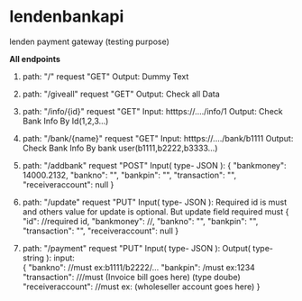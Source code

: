 # lendenbankapi
 lenden payment gateway (testing purpose)
 
**All endpoints**
1. path: "/"
request "GET" 
Output:  Dummy Text

2. path: "/giveall" 
request "GET"
Output:  Check all Data  

3. path: "/info/{id}" 
    request "GET"
        Input: htttps://..../info/1
        Output:  Check Bank Info By Id(1,2,3...)
 
4. path: "/bank/{name}" 
        request "GET"
        Input: htttps://..../bank/b1111
        Output:  Check Bank Info By bank user(b1111,b2222,b3333...)
    
5. path: "/addbank"
        request "POST"
        Input( type- JSON ):
                    {
                      "bankmoney": 14000.2132,
                      "bankno": "",
                      "bankpin": "",
                      "transaction": "",
                      "receiveraccount": null
                    }
    
5. path: "/update"
        request "PUT"
        Input( type- JSON ): Required id is must and others value for update is optional. But update field required must
                    {
                       "id": //required id,
                      "bankmoney": //,
                      "bankno": "",
                      "bankpin": "",
                      "transaction": "",
                      "receiveraccount": null
                    }
 
7. path: "/payment" 
        request "PUT" 
        Input( type- JSON ):
        Output( type- string ):
        input:     
               {
                "bankno": //must ex:b1111/b2222/...
                "bankpin": /must ex:1234
                "transaction": ///must (Invoice bill goes here) (type doube)
                "receiveraccount": //must ex: (wholeseller account goes here)
                }

